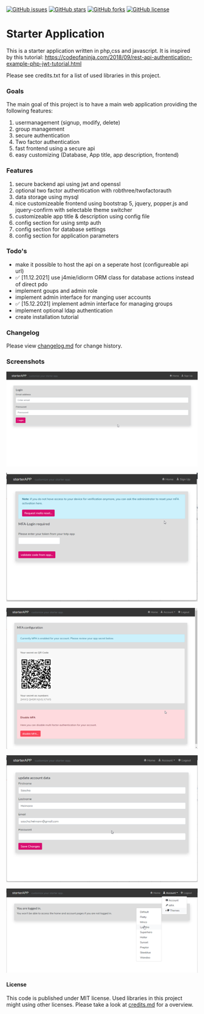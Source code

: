 [![GitHub issues](https://img.shields.io/github/issues/madcoda9000/starterApp?color=blue&style=for-the-badge)](https://github.com/madcoda9000/starterApp/issues)
[![GitHub stars](https://img.shields.io/github/stars/madcoda9000/starterApp?style=for-the-badge)](https://github.com/madcoda9000/starterApp/stargazers)
[![GitHub forks](https://img.shields.io/github/forks/madcoda9000/starterApp?style=for-the-badge)](https://github.com/madcoda9000/starterApp/network)
[![GitHub license](https://img.shields.io/github/license/madcoda9000/starterApp?color=blue&style=for-the-badge)](https://github.com/madcoda9000/starterApp/blob/main/LICENSE)

# Starter Application

This is a starter application written in php,css and javascript.
It is inspired by this tutorial: https://codeofaninja.com/2018/09/rest-api-authentication-example-php-jwt-tutorial.html

Please see credits.txt for a list of used libraries in this project.

### Goals

The main goal of this project is to have a main web application providing the following features:

1. usermanagement (signup, modify, delete)
2. group management
3. secure authentication
4. Two factor authentication
5. fast frontend using a secure api
6. easy customizing (Database, App title, app description, frontend)

### Features

1. secure backend api using jwt and openssl
2. optional two factor authentication with robthree/twofactorauth
3. data storage using mysql
4. nice customizeable frontend using bootstrap 5, jquery, popper.js and jquery-confirm with selectable theme switcher
5. customizeable app title & description using config file
6. config section for using smtp auth
7. config section for database settings
8. config section for application parameters

### Todo's

- make it possible to host the api on a seperate host (configureable api url)
- :white_check_mark: [11.12.2021] use j4mie/idiorm ORM class for database actions instead of direct pdo
- implement goups and admin role
- implement admin interface for manging user accounts
- :white_check_mark: [15.12.2021] implement admin interface for managing groups
- implement optional ldap authentication
- create installation tutorial

### Changelog
Please view [changelog.md](/changelog.md) for change history.

### Screenshots

![Login Page](/Documentation/login.png)

![MFA login](/Documentation/mfa-login.png)

![MFA settings](/Documentation/mfa-settings.png)

![account settings](/Documentation/account-settings.png)

![themes](/Documentation/themes.png)

#### License
This code is published under MIT license. Used libraries in this project might using other licenses. Please take a look at [credits.md](/credits.md) for a overview.